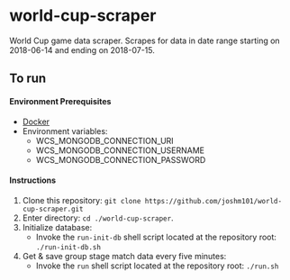 # world-cup-scraper

World Cup game data scraper. Scrapes for data in date range starting on 2018-06-14 and ending on 2018-07-15.

## To run
#### Environment Prerequisites
* [Docker](https://www.docker.com/)
* Environment variables:
    * WCS_MONGODB_CONNECTION_URI
    * WCS_MONGODB_CONNECTION_USERNAME
    * WCS_MONGODB_CONNECTION_PASSWORD

#### Instructions
1. Clone this repository: `git clone https://github.com/joshm101/world-cup-scraper.git`
2. Enter directory: `cd ./world-cup-scraper`.
3. Initialize database:
    * Invoke the `run-init-db` shell script located at the repository root: `./run-init-db.sh`
4. Get & save group stage match data every five minutes:
    * Invoke the `run` shell script located at the repository root: `./run.sh`
